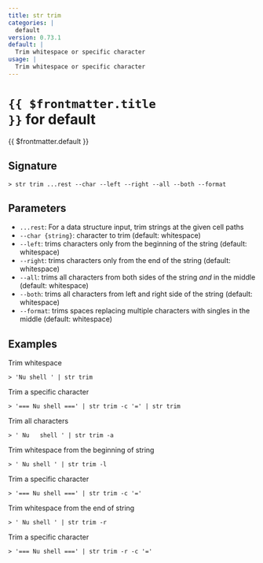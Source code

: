 ```yaml
---
title: str trim
categories: |
  default
version: 0.73.1
default: |
  Trim whitespace or specific character
usage: |
  Trim whitespace or specific character
---
```


# <code>{{ $frontmatter.title }}</code> for default

<div class='command-title'>{{ $frontmatter.default }}</div>

## Signature

```> str trim ...rest --char --left --right --all --both --format```

## Parameters

 -  `...rest`: For a data structure input, trim strings at the given cell paths
 -  `--char {string}`: character to trim (default: whitespace)
 -  `--left`: trims characters only from the beginning of the string (default: whitespace)
 -  `--right`: trims characters only from the end of the string (default: whitespace)
 -  `--all`: trims all characters from both sides of the string *and* in the middle (default: whitespace)
 -  `--both`: trims all characters from left and right side of the string (default: whitespace)
 -  `--format`: trims spaces replacing multiple characters with singles in the middle (default: whitespace)

## Examples

Trim whitespace
```shell
> 'Nu shell ' | str trim
```

Trim a specific character
```shell
> '=== Nu shell ===' | str trim -c '=' | str trim
```

Trim all characters
```shell
> ' Nu   shell ' | str trim -a
```

Trim whitespace from the beginning of string
```shell
> ' Nu shell ' | str trim -l
```

Trim a specific character
```shell
> '=== Nu shell ===' | str trim -c '='
```

Trim whitespace from the end of string
```shell
> ' Nu shell ' | str trim -r
```

Trim a specific character
```shell
> '=== Nu shell ===' | str trim -r -c '='
```
